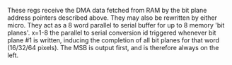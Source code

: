 These regs receive the DMA data fetched from RAM by the
bit plane address pointers described above.
They may also be rewritten by either micro.
They act as a 8 word parallel to serial buffer for up
to 8 memory 'bit planes'. x=1-8 the parallel to serial
conversion id triggered whenever bit plane #1 is
written, inducing the completion of all bit planes for
that word (16/32/64 pixels). The MSB is output first,
and is therefore always on the left.